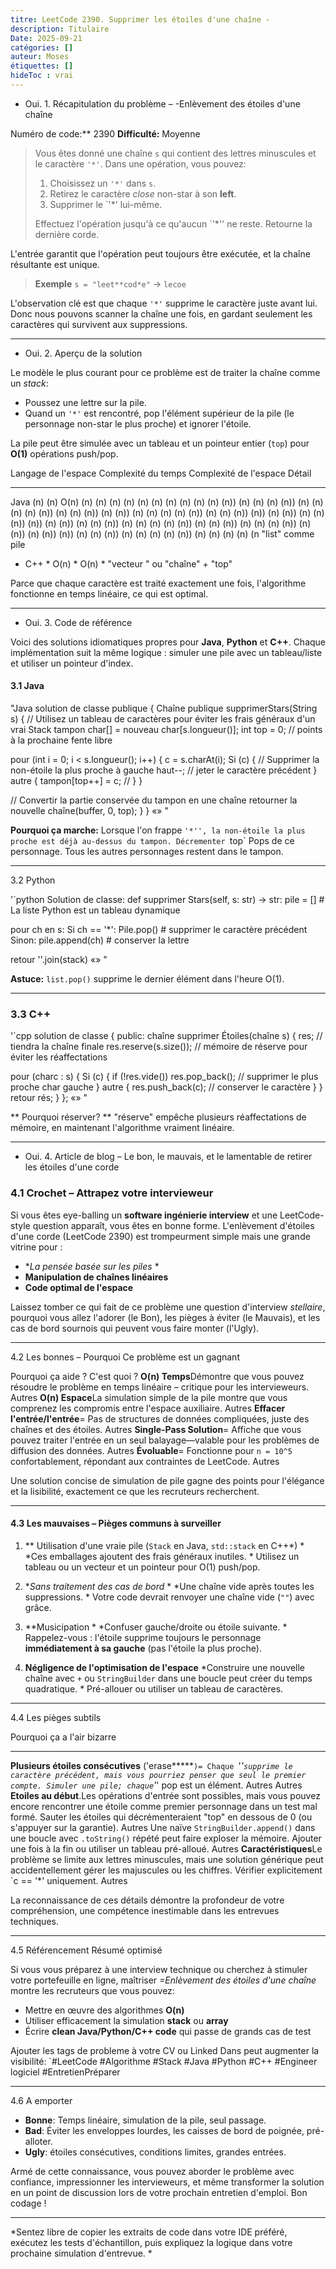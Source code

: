 ```yaml
---
titre: LeetCode 2390. Supprimer les étoiles d'une chaîne -
description: Titulaire
Date: 2025-09-21
catégories: []
auteur: Moses
étiquettes: []
hideToc : vrai
---
```

- Oui. 1. Récapitulation du problème – -Enlèvement des étoiles d'une chaîne

Numéro de code:** 2390
**Difficulté:** Moyenne

> Vous êtes donné une chaîne `s` qui contient des lettres minuscules et le caractère `'*'`.
> Dans une opération, vous pouvez:
> 1. Choisissez un `'*'` dans `s`.
> 2. Retirez le caractère *close* non-star à son **left**.
> 3. Supprimer le `'*' lui-même.
>
> Effectuez l'opération jusqu'à ce qu'aucun `'*'' ne reste.
> Retourne la dernière corde.

L'entrée garantit que l'opération peut toujours être exécutée, et la chaîne résultante est unique.

> **Exemple**
> `s = "leet**cod*e"` → `lecoe`

L'observation clé est que chaque `'*'` supprime le caractère juste avant lui.
Donc nous pouvons scanner la chaîne une fois, en gardant seulement les caractères qui survivent aux suppressions.

---

- Oui. 2. Aperçu de la solution

Le modèle le plus courant pour ce problème est de traiter la chaîne comme un *stack*:

* Poussez une lettre sur la pile.
* Quand un `'*'` est rencontré, pop l'élément supérieur de la pile (le personnage non-star le plus proche) et ignorer l'étoile.

La pile peut être simulée avec un tableau et un pointeur entier (`top`) pour **O(1)** opérations push/pop.

Langage de l'espace Complexité du temps Complexité de l'espace Détail
-- -- -- -- -- -- -- -- -- -- -- -- -- -- --
Java (n) (n) O(n) (n) (n) (n) (n) (n) (n) (n) (n) (n) (n) (n)) (n) (n) (n) (n)) (n) (n) (n) (n) (n)) (n) (n) (n)) (n) (n)) (n) (n) (n) (n) (n)) (n) (n) (n)) (n)) (n) (n)) (n) (n) (n)) (n)) (n) (n)) (n) (n) (n)) (n) (n) (n) (n) (n)) (n) (n) (n)) (n) (n) (n) (n)) (n) (n)) (n) (n)) (n)) (n) (n) (n)) (n) (n) (n) (n) (n)) (n) (n) (n) (n) (n
"list" comme pile
* C++ * O(n) * O(n) * "vecteur <char> " ou "chaîne" + "top"

Parce que chaque caractère est traité exactement une fois, l'algorithme fonctionne en temps linéaire, ce qui est optimal.

---

- Oui. 3. Code de référence

Voici des solutions idiomatiques propres pour **Java**, **Python** et **C++**.
Chaque implémentation suit la même logique : simuler une pile avec un tableau/liste et utiliser un pointeur d'index.

#### 3.1 Java

"Java
solution de classe publique {
Chaîne publique supprimerStars(String s) {
// Utilisez un tableau de caractères pour éviter les frais généraux d'un vrai Stack
tampon char[] = nouveau char[s.longueur()];
int top = 0; // points à la prochaine fente libre

pour (int i = 0; i < s.longueur(); i++) {
c = s.charAt(i);
Si (c) {
// Supprimer la non-étoile la plus proche à gauche
haut--; // jeter le caractère précédent
} autre {
tampon[top++] = c; //
}
}

// Convertir la partie conservée du tampon en une chaîne
retourner la nouvelle chaîne(buffer, 0, top);
}
}
«» "

**Pourquoi ça marche:**
Lorsque l'on frappe `'*'', la non-étoile la plus proche est déjà au-dessus du tampon.
Décrementer `top` Pops de ce personnage.
Tous les autres personnages restent dans le tampon.

---

3.2 Python

'`python
Solution de classe:
def supprimer Stars(self, s: str) -> str:
pile = [] # La liste Python est un tableau dynamique

pour ch en s:
Si ch == '*':
Pile.pop() # supprimer le caractère précédent
Sinon:
pile.append(ch) # conserver la lettre

retour ''.join(stack)
«» "

**Astuce:** `list.pop()` supprime le dernier élément dans l'heure O(1).

---

### 3.3 C++

'`cpp
solution de classe {
public:
chaîne supprimer Étoiles(chaîne s) {
res; // tiendra la chaîne finale
res.reserve(s.size()); // mémoire de réserve pour éviter les réaffectations

pour (charc : s) {
Si (c) {
if (!res.vide()) res.pop_back(); // supprimer le plus proche char gauche
} autre {
res.push_back(c); // conserver le caractère
}
}
retour rés;
}
};
«» "

** Pourquoi réserver? **
"réserve" empêche plusieurs réaffectations de mémoire, en maintenant l'algorithme vraiment linéaire.

---

- Oui. 4. Article de blog – Le bon, le mauvais, et le lamentable de retirer les étoiles d'une corde

### 4.1 Crochet – Attrapez votre intervieweur

Si vous êtes eye-balling un **software ingénierie interview** et une LeetCode-style question apparaît, vous êtes en bonne forme.
L'enlèvement d'étoiles d'une corde (LeetCode 2390) est trompeurment simple mais une grande vitrine pour :

* **La pensée basée sur les piles* *
* **Manipulation de chaînes linéaires**
* **Code optimal de l'espace**

Laissez tomber ce qui fait de ce problème une question d'interview *stellaire*, pourquoi vous allez l'adorer (le Bon), les pièges à éviter (le Mauvais), et les cas de bord sournois qui peuvent vous faire monter (l'Ugly).

---

4.2 Les bonnes – Pourquoi Ce problème est un gagnant

Pourquoi ça aide ?
C'est quoi ?
**O(n) Temps**Démontre que vous pouvez résoudre le problème en temps linéaire – critique pour les intervieweurs. Autres
**O(n) Espace**La simulation simple de la pile montre que vous comprenez les compromis entre l'espace auxiliaire. Autres
**Effacer l'entrée/l'entrée**= Pas de structures de données compliquées, juste des chaînes et des étoiles. Autres
**Single-Pass Solution**= Affiche que vous pouvez traiter l'entrée en un seul balayage—valable pour les problèmes de diffusion des données. Autres
**Évoluable**= Fonctionne pour `n = 10^5` confortablement, répondant aux contraintes de LeetCode. Autres

Une solution concise de simulation de pile gagne des points pour l'élégance et la lisibilité, exactement ce que les recruteurs recherchent.

---

#### 4.3 Les mauvaises – Pièges communs à surveiller

1. ** Utilisation d'une vraie pile (`Stack` en Java, `std::stack` en C++*) *
*Ces emballages ajoutent des frais généraux inutiles. *
Utilisez un tableau ou un vecteur et un pointeur pour O(1) push/pop.

2. **Sans traitement des cas de bord* *
*Une chaîne vide après toutes les suppressions. *
Votre code devrait renvoyer une chaîne vide (`""`) avec grâce.

3. **Musicipation *
*Confuser gauche/droite ou étoile suivante. *
Rappelez-vous : l'étoile supprime toujours le personnage **immédiatement à sa gauche** (pas l'étoile la plus proche).

4. **Négligence de l'optimisation de l'espace**
*Construire une nouvelle chaîne avec `+` ou `StringBuilder` dans une boucle peut créer du temps quadratique. *
Pré-allouer ou utiliser un tableau de caractères.

---

4.4 Les pièges subtils

Pourquoi ça a l'air bizarre
* * * * * * * * * * * * * * * * * * * * * * * * * * * * * * * * * * * * * * * * * * * * * * * * * * * * * * * * * * * * * * * * * * * * * * * * * * * * * * * * * * * * * * * * * * * * * * * * * * * * * * * * * * * * * * * * * * * * * * * * * * * * * * * * * * * * * * * * * * * * * * * * * * * * * * * * * * * * * * * * * * * * * * * * * * * * * * * * * * * * * * * * * * * * * * * * * * * * * * * * * * * * * * * * * * * * * * * * * * * * * * * * * * * * * * * * * * * * * * * * * * * * * * * * * * * * * * * *
**Plusieurs étoiles consécutives** ('erase*****`)= Chaque `'*'` supprime le caractère précédent, mais vous pourriez penser que seul le premier compte. Simuler une pile; chaque `'*' pop est un élément. Autres
Autres **Etoiles au début**.Les opérations d'entrée sont possibles, mais vous pouvez encore rencontrer une étoile comme premier personnage dans un test mal formé. Sauter les étoiles qui décrémenteraient "top" en dessous de 0 (ou s'appuyer sur la garantie). Autres
Une naïve `StringBuilder.append()` dans une boucle avec `.toString()` répété peut faire exploser la mémoire. Ajouter une fois à la fin ou utiliser un tableau pré-alloué. Autres
**Caractéristiques**Le problème se limite aux lettres minuscules, mais une solution générique peut accidentellement gérer les majuscules ou les chiffres. Vérifier explicitement `c == '*' uniquement. Autres

La reconnaissance de ces détails démontre la profondeur de votre compréhension, une compétence inestimable dans les entrevues techniques.

---

4.5 Référencement Résumé optimisé

Si vous vous préparez à une interview technique ou cherchez à stimuler votre portefeuille en ligne, maîtriser *=Enlèvement des étoiles d'une chaîne* montre les recruteurs que vous pouvez:

* Mettre en œuvre des algorithmes **O(n)**
* Utiliser efficacement la simulation **stack** ou **array**
* Écrire **clean Java/Python/C++ code** qui passe de grands cas de test

Ajouter les tags de probleme à votre CV ou Linked Dans peut augmenter la visibilité:
`#LeetCode #Algorithme #Stack #Java #Python #C++ #Engineer logiciel #EntretienPréparer

---

4.6 A emporter

- **Bonne**: Temps linéaire, simulation de la pile, seul passage.
- **Bad**: Éviter les enveloppes lourdes, les caisses de bord de poignée, pré-alloter.
- **Ugly**: étoiles consécutives, conditions limites, grandes entrées.

Armé de cette connaissance, vous pouvez aborder le problème avec confiance, impressionner les intervieweurs, et même transformer la solution en un point de discussion lors de votre prochain entretien d'emploi. Bon codage !

---

*Sentez libre de copier les extraits de code dans votre IDE préféré, exécutez les tests d'échantillon, puis expliquez la logique dans votre prochaine simulation d'entrevue. *